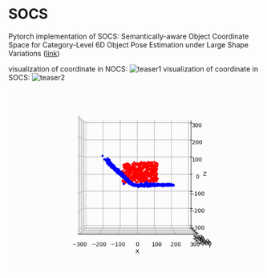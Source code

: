 # SOCS
Pytorch implementation of SOCS: Semantically-aware Object Coordinate Space for Category-Level 6D Object Pose Estimation under Large Shape Variations
([link](https://arxiv.org/abs/2303.10346))

visualization of coordinate in NOCS:
![teaser1](pic/71b9002ada8a67abbec5b68dc28a2333.gif)
visualization of coordinate in SOCS:
![teaser2](pic/d2171df993a2789e431c73115cda8b06.gif)
![teaser3](pic/animation.gif)